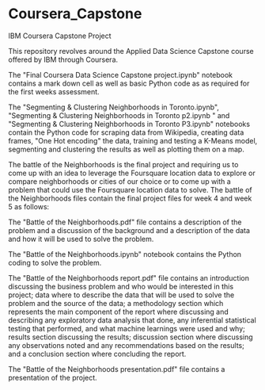 # Coursera_Capstone
IBM Coursera Capstone Project

This repository revolves around the Applied Data Science Capstone course offered by IBM through Coursera.

The "Final Coursera Data Science Capstone project.ipynb" notebook contains a mark down cell as well as basic Python code as 
as required for the first weeks assessment.

The "Segmenting & Clustering Neighborhoods in Toronto.ipynb", "Segmenting & Clustering Neighborhoods in Toronto p2.ipynb " and
"Segmenting & Clustering Neighborhoods in Toronto P3.ipynb" notebooks contain the Python code for scraping data from Wikipedia, creating data frames, "One Hot encoding" the data, training and testing a K-Means model, segmenting and clustering the results as well as plotting them on a map.

The battle of the Neighborhoods is the final project and requiring us to come up with an idea to leverage the Foursquare location data to explore or compare neighborhoods or cities of our choice or to come up with a problem that could use the Foursquare location data to solve. The battle of the Neighborhoods files contain the final project files for week 4 and week 5 as follows:

The "Battle of the Neighborhoods.pdf" file contains a description of the problem and a discussion of the background and a description of the data and how it will be used to solve the problem.

The "Battle of the Neighborhoods.ipynb" notebook contains the Python coding to solve the problem.

The "Battle of the Neighborhoods report.pdf" file contains an introduction discussing the business problem and who would be interested in this project; data where to describe the data that will be used to solve the problem and the source of the data; a methodology section which represents the main component of the report where discussing and describing any exploratory data analysis that done, any inferential statistical testing that performed, and what machine learnings were used and why; results section discussing the results; discussion section where discussing any observations noted and any recommendations based on the results; and a conclusion section where concluding the report.

The "Battle of the Neighborhoods presentation.pdf" file contains a presentation of the project.
